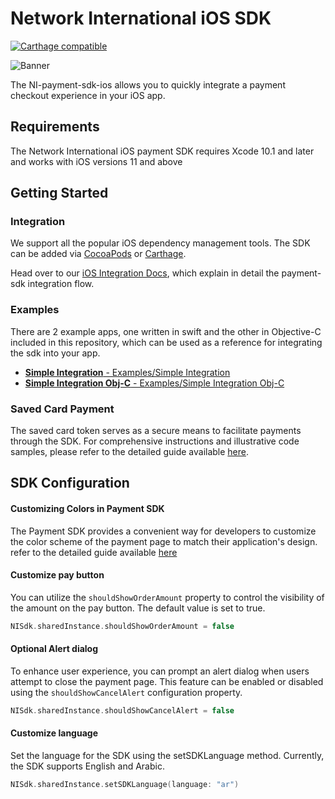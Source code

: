 # Network International iOS SDK

[![Carthage compatible](https://img.shields.io/badge/Carthage-compatible-4BC51D.svg?style=flat)](https://github.com/Carthage/Carthage)

![Banner](assets/banner.jpg)

The NI-payment-sdk-ios allows you to quickly integrate a payment checkout experience in your iOS app.

## Requirements

The Network International iOS payment SDK requires Xcode 10.1 and later and works with iOS versions 11 and above

## Getting Started

### Integration

We support all the popular iOS dependency management tools. The SDK can be added via [CocoaPods](https://cocoapods.org/) or [Carthage](https://github.com/Carthage/Carthage).

Head over to our [iOS Integration Docs](https://docs.ngenius-payments.com/reference#ios-sdk-integration-guide), which explain in detail the payment-sdk integration flow.

### Examples

There are 2 example apps, one written in swift and the other in Objective-C included in this repository, which can be used as a reference for integrating the sdk into your app.

- [**Simple Integration** - Examples/Simple Integration](/Examples/Simple%20Integration/)
- [**Simple Integration Obj-C** - Examples/Simple Integration Obj-C](/Examples/Simple%20Integration%20Obj-C/)

### Saved Card Payment

The saved card token serves as a secure means to facilitate payments through the SDK. For comprehensive instructions and illustrative code samples, please refer to the detailed guide available [here](https://github.com/network-international/payment-sdk-ios/wiki/Saved-Card-payment).

## SDK Configuration

#### Customizing Colors in Payment SDK

The Payment SDK provides a convenient way for developers to customize the color scheme of the payment page to match their application's design. refer to the detailed guide available [here](https://github.com/network-international/payment-sdk-ios/wiki/Customizing-Colors-in-Payment-SDK-for-iOS)

#### Customize pay button

You can utilize the `shouldShowOrderAmount` property to control the visibility of the amount on the pay button. The default value is set to true.

```swift
NISdk.sharedInstance.shouldShowOrderAmount = false
```

#### Optional Alert dialog

To enhance user experience, you can prompt an alert dialog when users attempt to close the payment page. This feature can be enabled or disabled using the `shouldShowCancelAlert` configuration property.

```kotlin
NISdk.sharedInstance.shouldShowCancelAlert = false
```

#### Customize language

Set the language for the SDK using the setSDKLanguage method. Currently, the SDK supports English and Arabic.

```swift
NISdk.sharedInstance.setSDKLanguage(language: "ar")
```
